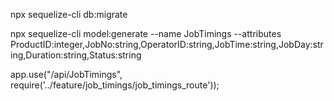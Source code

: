 npx sequelize-cli db:migrate


npx sequelize-cli model:generate --name JobTimings --attributes ProductID:integer,JobNo:string,OperatorID:string,JobTime:string,JobDay:string,Duration:string,Status:string

app.use("/api/JobTimings", require('../feature/job_timings/job_timings_route'));